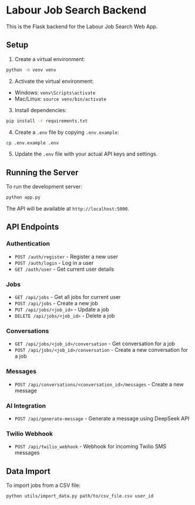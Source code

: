 # Labour Job Search Backend

This is the Flask backend for the Labour Job Search Web App.

## Setup

1. Create a virtual environment:
```bash
python -m venv venv
```

2. Activate the virtual environment:
- Windows: `venv\Scripts\activate`
- Mac/Linux: `source venv/bin/activate`

3. Install dependencies:
```bash
pip install -r requirements.txt
```

4. Create a `.env` file by copying `.env.example`:
```bash
cp .env.example .env
```

5. Update the `.env` file with your actual API keys and settings.

## Running the Server

To run the development server:
```bash
python app.py
```

The API will be available at `http://localhost:5000`.

## API Endpoints

### Authentication
- `POST /auth/register` - Register a new user
- `POST /auth/login` - Log in a user
- `GET /auth/user` - Get current user details

### Jobs
- `GET /api/jobs` - Get all jobs for current user
- `POST /api/jobs` - Create a new job
- `PUT /api/jobs/<job_id>` - Update a job
- `DELETE /api/jobs/<job_id>` - Delete a job

### Conversations
- `GET /api/jobs/<job_id>/conversation` - Get conversation for a job
- `POST /api/jobs/<job_id>/conversation` - Create a new conversation for a job

### Messages
- `POST /api/conversations/<conversation_id>/messages` - Create a new message

### AI Integration
- `POST /api/generate-message` - Generate a message using DeepSeek API

### Twilio Webhook
- `POST /api/twilio_webhook` - Webhook for incoming Twilio SMS messages

## Data Import

To import jobs from a CSV file:
```bash
python utils/import_data.py path/to/csv_file.csv user_id
``` 